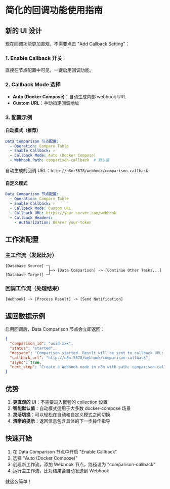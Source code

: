 # 简化的回调功能使用指南

## 新的 UI 设计

现在回调功能更加直观，不需要点击 "Add Callback Setting"：

### 1. Enable Callback 开关
直接在节点配置中可见，一键启用回调功能。

### 2. Callback Mode 选择
- **Auto (Docker Compose)**：自动生成内部 webhook URL
- **Custom URL**：手动指定回调地址

### 3. 配置示例

#### 自动模式（推荐）
```yaml
Data Comparison 节点配置:
  - Operation: Compare Table
  - Enable Callback: ✓
  - Callback Mode: Auto (Docker Compose)
  - Webhook Path: comparison-callback  # 默认值
```

自动生成的回调 URL：`http://n8n:5678/webhook/comparison-callback`

#### 自定义模式
```yaml
Data Comparison 节点配置:
  - Operation: Compare Table  
  - Enable Callback: ✓
  - Callback Mode: Custom URL
  - Callback URL: https://your-server.com/webhook
  - Callback Headers: 
    - Authorization: Bearer your-token
```

## 工作流配置

### 主工作流（发起比对）
```
[Database Source] ─┐
                   ├─> [Data Comparison] -> [Continue Other Tasks...]
[Database Target] ─┘
```

### 回调工作流（处理结果）
```
[Webhook] -> [Process Result] -> [Send Notification]
```

## 返回数据示例

启用回调后，Data Comparison 节点会立即返回：

```json
{
  "comparison_id": "uuid-xxx",
  "status": "started",
  "message": "Comparison started. Result will be sent to callback URL: http://n8n:5678/webhook/comparison-callback",
  "callback_url": "http://n8n:5678/webhook/comparison-callback",
  "async": true,
  "next_step": "Create a Webhook node in n8n with path: comparison-callback"
}
```

## 优势

1. **更直观的 UI**：不需要进入嵌套的 collection 设置
2. **智能默认值**：自动模式适用于大多数 docker-compose 场景
3. **灵活切换**：可以轻松在自动和自定义模式之间切换
4. **清晰的提示**：返回信息包含具体的下一步操作指导

## 快速开始

1. 在 Data Comparison 节点中开启 "Enable Callback"
2. 选择 "Auto (Docker Compose)"
3. 创建新工作流，添加 Webhook 节点，路径设为 "comparison-callback"
4. 运行主工作流，比对结果会自动发送到 Webhook

就这么简单！
